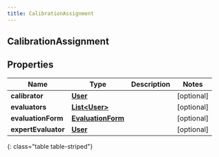 ```yaml
---
title: CalibrationAssignment
---
```


## CalibrationAssignment

## Properties

| Name                | Type                                                         | Description | Notes      |
| ------------------- | ------------------------------------------------------------ | ----------- | ---------- |
| **calibrator**      | <!----><!---->[**User**](User.md)<!---->                     |             | [optional] |
| **evaluators**      | <!----><!---->[**List&lt;User&gt;**](User.md)<!---->         |             | [optional] |
| **evaluationForm**  | <!----><!---->[**EvaluationForm**](EvaluationForm.md)<!----> |             | [optional] |
| **expertEvaluator** | <!----><!---->[**User**](User.md)<!---->                     |             | [optional] |

{: class="table table-striped"}
